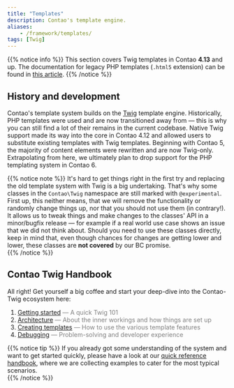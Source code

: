 ```yaml
---
title: "Templates"
description: Contao's template engine.
aliases:
    - /framework/templates/
tags: [Twig]
---
```


{{% notice info %}}
This section covers Twig templates in Contao **4.13** and up. The documentation for legacy PHP templates (`.html5`
extension) can be found in [this article](legacy).
{{% /notice %}}


## History and development

Contao's template system builds on the [Twig][Twig Docs Root] template engine. Historically, PHP templates were used and
are now transitioned away from — this is why you can still find a lot of their remains in the current codebase. Native
Twig support made its way into the core in Contao 4.12 and allowed users to substitute existing templates with Twig
templates. Beginning with Contao 5, the majority of content elements were rewritten and are now Twig-only. Extrapolating
from here, we ultimately plan to drop support for the PHP templating system in Contao 6. 

{{% notice note %}}
It's hard to get things right in the first try and replacing the old template system with Twig is a big undertaking.
That's why some classes in the `Contao\Twig` namespace are still marked with `@experimental`. First up, this neither
means, that we will remove the functionality or randomly change things up, nor that you should not use them (in
contrary!). It allows us to tweak things and make changes to the classes' API in a minor/bugfix release — for example if
a real world use case shows an issue that we did not think about. Should you need to use these classes directly, keep in
mind that, even though chances for changes are getting lower and lower, these classes are **not covered** by our BC
promise.  
{{% /notice %}}


## Contao Twig Handbook

All right! Get yourself a big coffee and start your deep-dive into the Contao-Twig ecosystem here:
 1. [Getting started](getting-started) <span style="color:gray">— A quick Twig 101</span>
 2. [Architecture](architecture) <span style="color:gray">— About the inner workings and how things are set up</span>
 3. [Creating templates](creating-templates) <span style="color:gray">— How to use the various template features</span>
 4. [Debugging](debugging) <span style="color:gray">— Problem-solving and developer experience</span>

{{% notice tip %}}
If you already got some understanding of the system and want to get started quickly, please have a look at our
[quick reference handbook](quick-reference), where we are collecting examples to cater for the most typical scenarios.     
{{% /notice %}}


[Twig Docs Root]: https://twig.symfony.com/
